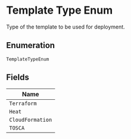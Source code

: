 
# Template Type Enum

Type of the template to be used for deployment.

## Enumeration

`TemplateTypeEnum`

## Fields

| Name |
|  --- |
| `Terraform` |
| `Heat` |
| `CloudFormation` |
| `TOSCA` |

